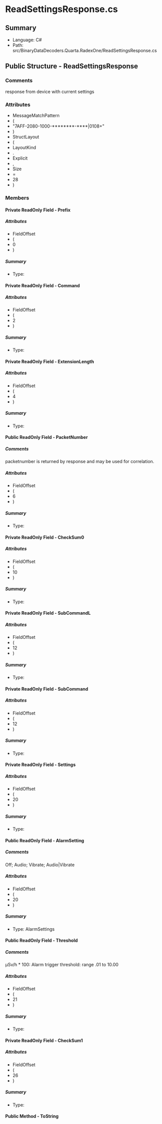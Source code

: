 ﻿# ReadSettingsResponse.cs

## Summary

* Language: C#
* Path: src/BinaryDataDecoders.Quarta.RadexOne/ReadSettingsResponse.cs

## Public Structure - ReadSettingsResponse

### Comments

 <summary>
 response from device with current settings
 </summary>

### Attributes

 - MessageMatchPattern
 - (
 - "7AFF-2080-1000-********-****|0108+"
 - )
 - StructLayout
 - (
 - LayoutKind
 - .
 - Explicit
 - ,
 - Size
 - =
 - 28
 - )

### Members

#### Private ReadOnly Field - Prefix

##### Attributes

 - FieldOffset
 - (
 - 0
 - )

##### Summary

 * Type: 

#### Private ReadOnly Field - Command

##### Attributes

 - FieldOffset
 - (
 - 2
 - )

##### Summary

 * Type: 

#### Private ReadOnly Field - ExtensionLength

##### Attributes

 - FieldOffset
 - (
 - 4
 - )

##### Summary

 * Type: 

#### Public ReadOnly Field - PacketNumber

##### Comments

 <summary>
 packetnumber is returned by response and may be used for correlation.
 </summary>

##### Attributes

 - FieldOffset
 - (
 - 6
 - )

##### Summary

 * Type: 

#### Private ReadOnly Field - CheckSum0

##### Attributes

 - FieldOffset
 - (
 - 10
 - )

##### Summary

 * Type: 

#### Private ReadOnly Field - SubCommandL

##### Attributes

 - FieldOffset
 - (
 - 12
 - )

##### Summary

 * Type: 

#### Private ReadOnly Field - SubCommand

##### Attributes

 - FieldOffset
 - (
 - 12
 - )

##### Summary

 * Type: 

#### Private ReadOnly Field - Settings

##### Attributes

 - FieldOffset
 - (
 - 20
 - )

##### Summary

 * Type: 

#### Public ReadOnly Field - AlarmSetting

##### Comments

 <summary>
 Off; Audio; Vibrate; Audio|Vibrate
 </summary>

##### Attributes

 - FieldOffset
 - (
 - 20
 - )

##### Summary

 * Type: AlarmSettings 

#### Public ReadOnly Field - Threshold

##### Comments

 <summary>
 μSv/h  * 100: Alarm trigger threshold: range .01 to 10.00
 </summary>

##### Attributes

 - FieldOffset
 - (
 - 21
 - )

##### Summary

 * Type: 

#### Private ReadOnly Field - CheckSum1

##### Attributes

 - FieldOffset
 - (
 - 26
 - )

##### Summary

 * Type: 

#### Public Method - ToString


